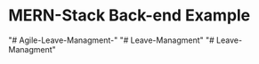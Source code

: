 # MERN-Stack Back-end Example
"# Agile-Leave-Managment-" 
"# Leave-Managment" 
"# Leave-Managment" 
